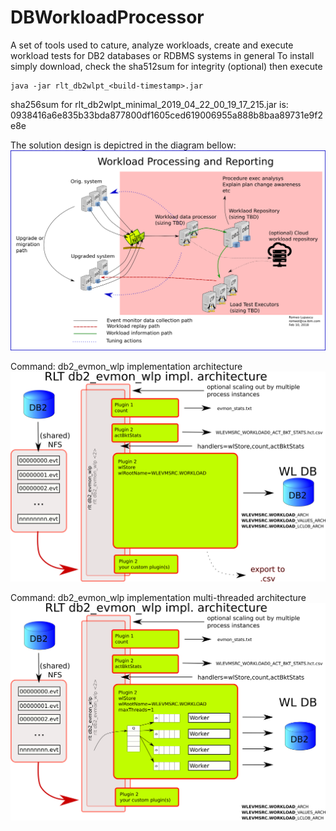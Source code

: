 # DBWorkloadProcessor
A set of tools used to cature, analyze workloads, create and execute workload tests for DB2 databases or RDBMS systems in general
To install simply download, check the sha512sum for integrity (optional) then execute
```shell
java -jar rlt_db2wlpt_<build-timestamp>.jar
```
sha256sum for rlt_db2wlpt_minimal_2019_04_22_00_19_17_215.jar is: 0938416a6e835b33bda877800df1605ced619006955a888b8baa89731e9f2e8e

The solution design is depictred in the diagram bellow:
![Design](workload_processing_system_design.png)

Command: db2_evmon_wlp implementation architecture
![db2_evmon_wlp implementation architecture](db2_evmon_etl_architecture.png)

Command: db2_evmon_wlp implementation multi-threaded architecture
![db2_evmon_wlp implementation MT architecture](db2_evmon_etl_architecture_MT_insert.png)
